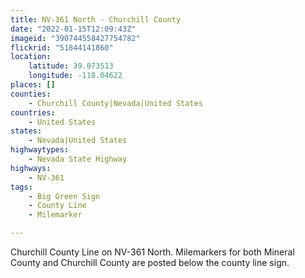 ```yaml
---
title: NV-361 North - Churchill County
date: "2022-01-15T12:09:43Z"
imageid: "390744558427754782"
flickrid: "51844141860"
location:
    latitude: 39.073513
    longitude: -118.04622
places: []
counties:
    - Churchill County|Nevada|United States
countries:
    - United States
states:
    - Nevada|United States
highwaytypes:
    - Nevada State Highway
highways:
    - NV-361
tags:
    - Big Green Sign
    - County Line
    - Milemarker

---
```

Churchill County Line on NV-361 North.  Milemarkers for both Mineral County and Churchill County are posted below the county line sign.
